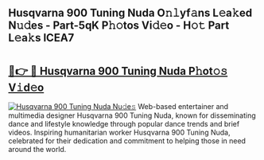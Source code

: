 ## Husqvarna 900 Tuning Nuda O𝚗𝚕yf𝚊ns L𝚎a𝚔ed N𝚞𝚍es - Part-5qK P𝚑𝚘tos Vi𝚍𝚎o - H𝚘𝚝 Part L𝚎a𝚔s lCEA7

# <h2><a href="http://kfen316.oniu.top/?m=Husqvarna+900+Tuning+Nuda">🔗👉 🔴 Husqvarna 900 Tuning Nuda P𝚑ot𝚘𝚜 V𝚒d𝚎o</a></h2>

[![Husqvarna 900 Tuning Nuda Nu𝚍e𝚜](https://i.imgur.com/0qMVB7G.gif)](http://kfen316.oniu.top/?m=Husqvarna+900+Tuning+Nuda)
Web-based entertainer and multimedia designer Husqvarna 900 Tuning Nuda, known for disseminating dance and lifestyle knowledge through popular dance trends and brief videos. Inspiring humanitarian worker Husqvarna 900 Tuning Nuda, celebrated for their dedication and commitment to helping those in need around the world.  
